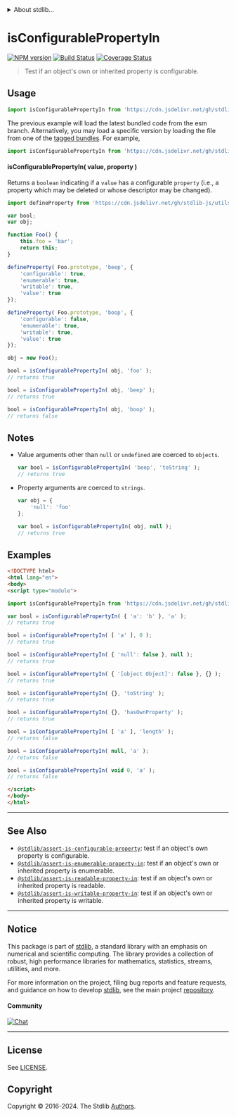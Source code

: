 <!--

@license Apache-2.0

Copyright (c) 2018 The Stdlib Authors.

Licensed under the Apache License, Version 2.0 (the "License");
you may not use this file except in compliance with the License.
You may obtain a copy of the License at

   http://www.apache.org/licenses/LICENSE-2.0

Unless required by applicable law or agreed to in writing, software
distributed under the License is distributed on an "AS IS" BASIS,
WITHOUT WARRANTIES OR CONDITIONS OF ANY KIND, either express or implied.
See the License for the specific language governing permissions and
limitations under the License.

-->


<details>
  <summary>
    About stdlib...
  </summary>
  <p>We believe in a future in which the web is a preferred environment for numerical computation. To help realize this future, we've built stdlib. stdlib is a standard library, with an emphasis on numerical and scientific computation, written in JavaScript (and C) for execution in browsers and in Node.js.</p>
  <p>The library is fully decomposable, being architected in such a way that you can swap out and mix and match APIs and functionality to cater to your exact preferences and use cases.</p>
  <p>When you use stdlib, you can be absolutely certain that you are using the most thorough, rigorous, well-written, studied, documented, tested, measured, and high-quality code out there.</p>
  <p>To join us in bringing numerical computing to the web, get started by checking us out on <a href="https://github.com/stdlib-js/stdlib">GitHub</a>, and please consider <a href="https://opencollective.com/stdlib">financially supporting stdlib</a>. We greatly appreciate your continued support!</p>
</details>

# isConfigurablePropertyIn

[![NPM version][npm-image]][npm-url] [![Build Status][test-image]][test-url] [![Coverage Status][coverage-image]][coverage-url] <!-- [![dependencies][dependencies-image]][dependencies-url] -->

> Test if an object's own or inherited property is configurable.



<section class="usage">

## Usage

```javascript
import isConfigurablePropertyIn from 'https://cdn.jsdelivr.net/gh/stdlib-js/assert-is-configurable-property-in@esm/index.mjs';
```
The previous example will load the latest bundled code from the esm branch. Alternatively, you may load a specific version by loading the file from one of the [tagged bundles](https://github.com/stdlib-js/assert-is-configurable-property-in/tags). For example,

```javascript
import isConfigurablePropertyIn from 'https://cdn.jsdelivr.net/gh/stdlib-js/assert-is-configurable-property-in@v0.2.0-esm/index.mjs';
```

#### isConfigurablePropertyIn( value, property )

Returns a `boolean` indicating if a `value` has a configurable `property` (i.e., a property which may be deleted or whose descriptor may be changed).

<!-- eslint-disable no-restricted-syntax -->

```javascript
import defineProperty from 'https://cdn.jsdelivr.net/gh/stdlib-js/utils-define-property@esm/index.mjs';

var bool;
var obj;

function Foo() {
    this.foo = 'bar';
    return this;
}

defineProperty( Foo.prototype, 'beep', {
    'configurable': true,
    'enumerable': true,
    'writable': true,
    'value': true
});

defineProperty( Foo.prototype, 'boop', {
    'configurable': false,
    'enumerable': true,
    'writable': true,
    'value': true
});

obj = new Foo();

bool = isConfigurablePropertyIn( obj, 'foo' );
// returns true

bool = isConfigurablePropertyIn( obj, 'beep' );
// returns true

bool = isConfigurablePropertyIn( obj, 'boop' );
// returns false
```

</section>

<!-- /.usage -->

<section class="notes">

## Notes

-   Value arguments other than `null` or `undefined` are coerced to `objects`.

    ```javascript
    var bool = isConfigurablePropertyIn( 'beep', 'toString' );
    // returns true
    ```

-   Property arguments are coerced to `strings`.

    ```javascript
    var obj = {
        'null': 'foo'
    };

    var bool = isConfigurablePropertyIn( obj, null );
    // returns true
    ```

</section>

<!-- /.notes -->

<section class="examples">

## Examples

<!-- eslint-disable object-curly-newline -->

<!-- eslint no-undef: "error" -->

```html
<!DOCTYPE html>
<html lang="en">
<body>
<script type="module">

import isConfigurablePropertyIn from 'https://cdn.jsdelivr.net/gh/stdlib-js/assert-is-configurable-property-in@esm/index.mjs';

var bool = isConfigurablePropertyIn( { 'a': 'b' }, 'a' );
// returns true

bool = isConfigurablePropertyIn( [ 'a' ], 0 );
// returns true

bool = isConfigurablePropertyIn( { 'null': false }, null );
// returns true

bool = isConfigurablePropertyIn( { '[object Object]': false }, {} );
// returns true

bool = isConfigurablePropertyIn( {}, 'toString' );
// returns true

bool = isConfigurablePropertyIn( {}, 'hasOwnProperty' );
// returns true

bool = isConfigurablePropertyIn( [ 'a' ], 'length' );
// returns false

bool = isConfigurablePropertyIn( null, 'a' );
// returns false

bool = isConfigurablePropertyIn( void 0, 'a' );
// returns false

</script>
</body>
</html>
```

</section>

<!-- /.examples -->

<!-- Section for related `stdlib` packages. Do not manually edit this section, as it is automatically populated. -->

<section class="related">

* * *

## See Also

-   <span class="package-name">[`@stdlib/assert-is-configurable-property`][@stdlib/assert/is-configurable-property]</span><span class="delimiter">: </span><span class="description">test if an object's own property is configurable.</span>
-   <span class="package-name">[`@stdlib/assert-is-enumerable-property-in`][@stdlib/assert/is-enumerable-property-in]</span><span class="delimiter">: </span><span class="description">test if an object's own or inherited property is enumerable.</span>
-   <span class="package-name">[`@stdlib/assert-is-readable-property-in`][@stdlib/assert/is-readable-property-in]</span><span class="delimiter">: </span><span class="description">test if an object's own or inherited property is readable.</span>
-   <span class="package-name">[`@stdlib/assert-is-writable-property-in`][@stdlib/assert/is-writable-property-in]</span><span class="delimiter">: </span><span class="description">test if an object's own or inherited property is writable.</span>

</section>

<!-- /.related -->

<!-- Section for all links. Make sure to keep an empty line after the `section` element and another before the `/section` close. -->


<section class="main-repo" >

* * *

## Notice

This package is part of [stdlib][stdlib], a standard library with an emphasis on numerical and scientific computing. The library provides a collection of robust, high performance libraries for mathematics, statistics, streams, utilities, and more.

For more information on the project, filing bug reports and feature requests, and guidance on how to develop [stdlib][stdlib], see the main project [repository][stdlib].

#### Community

[![Chat][chat-image]][chat-url]

---

## License

See [LICENSE][stdlib-license].


## Copyright

Copyright &copy; 2016-2024. The Stdlib [Authors][stdlib-authors].

</section>

<!-- /.stdlib -->

<!-- Section for all links. Make sure to keep an empty line after the `section` element and another before the `/section` close. -->

<section class="links">

[npm-image]: http://img.shields.io/npm/v/@stdlib/assert-is-configurable-property-in.svg
[npm-url]: https://npmjs.org/package/@stdlib/assert-is-configurable-property-in

[test-image]: https://github.com/stdlib-js/assert-is-configurable-property-in/actions/workflows/test.yml/badge.svg?branch=v0.2.0
[test-url]: https://github.com/stdlib-js/assert-is-configurable-property-in/actions/workflows/test.yml?query=branch:v0.2.0

[coverage-image]: https://img.shields.io/codecov/c/github/stdlib-js/assert-is-configurable-property-in/main.svg
[coverage-url]: https://codecov.io/github/stdlib-js/assert-is-configurable-property-in?branch=main

<!--

[dependencies-image]: https://img.shields.io/david/stdlib-js/assert-is-configurable-property-in.svg
[dependencies-url]: https://david-dm.org/stdlib-js/assert-is-configurable-property-in/main

-->

[chat-image]: https://img.shields.io/gitter/room/stdlib-js/stdlib.svg
[chat-url]: https://app.gitter.im/#/room/#stdlib-js_stdlib:gitter.im

[stdlib]: https://github.com/stdlib-js/stdlib

[stdlib-authors]: https://github.com/stdlib-js/stdlib/graphs/contributors

[umd]: https://github.com/umdjs/umd
[es-module]: https://developer.mozilla.org/en-US/docs/Web/JavaScript/Guide/Modules

[deno-url]: https://github.com/stdlib-js/assert-is-configurable-property-in/tree/deno
[deno-readme]: https://github.com/stdlib-js/assert-is-configurable-property-in/blob/deno/README.md
[umd-url]: https://github.com/stdlib-js/assert-is-configurable-property-in/tree/umd
[umd-readme]: https://github.com/stdlib-js/assert-is-configurable-property-in/blob/umd/README.md
[esm-url]: https://github.com/stdlib-js/assert-is-configurable-property-in/tree/esm
[esm-readme]: https://github.com/stdlib-js/assert-is-configurable-property-in/blob/esm/README.md
[branches-url]: https://github.com/stdlib-js/assert-is-configurable-property-in/blob/main/branches.md

[stdlib-license]: https://raw.githubusercontent.com/stdlib-js/assert-is-configurable-property-in/main/LICENSE

<!-- <related-links> -->

[@stdlib/assert/is-configurable-property]: https://github.com/stdlib-js/assert-is-configurable-property/tree/esm

[@stdlib/assert/is-enumerable-property-in]: https://github.com/stdlib-js/assert-is-enumerable-property-in/tree/esm

[@stdlib/assert/is-readable-property-in]: https://github.com/stdlib-js/assert-is-readable-property-in/tree/esm

[@stdlib/assert/is-writable-property-in]: https://github.com/stdlib-js/assert-is-writable-property-in/tree/esm

<!-- </related-links> -->

</section>

<!-- /.links -->
